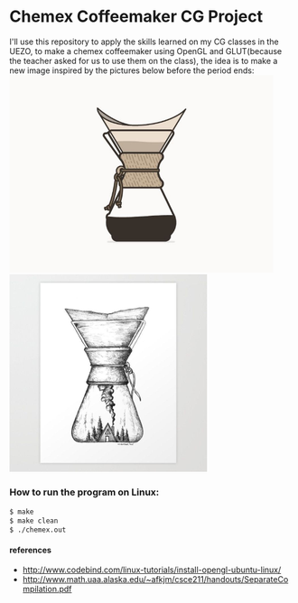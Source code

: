 # Chemex Coffeemaker CG Project
I'll use this repository to apply the skills learned on my CG classes in the UEZO, to make a chemex coffeemaker using OpenGL and GLUT(because the teacher asked for us to use them on the class), the idea is to make a new image inspired by the pictures below before the period ends: <br />
<img src="https://raw.githubusercontent.com/stauffenger/computer_graphic/master/examples/chemex_coffeemaker_1.jpg" alt="Chemex Coffemaker draw 1" height="350" />
<img src="https://raw.githubusercontent.com/stauffenger/computer_graphic/master/examples/chemex_coffeemaker_2.jpg" alt="Chemex Coffemaker draw 2" height="350" /><br />

### How to run the program on Linux:
```Shell
$ make
$ make clean
$ ./chemex.out
```

#### references
- http://www.codebind.com/linux-tutorials/install-opengl-ubuntu-linux/
- http://www.math.uaa.alaska.edu/~afkjm/csce211/handouts/SeparateCompilation.pdf
